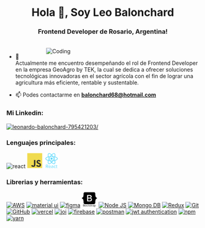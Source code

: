 <h1 align="center">Hola 👋, Soy Leo Balonchard</h1>
<h3 align="center">Frontend Developer de Rosario, Argentina!</h2><br>
<img align="right" alt="Coding" width="400" src="https://media2.giphy.com/media/qgQUggAC3Pfv687qPC/giphy.gif?cid=790b7611307bbf94ef03172f97c2d3b19195fc2526f6672f&rid=giphy.gif&ct=g">

- 🌱 Actualmente me encuentro desempeñando el rol de Frontend Developer en la empresa GeoAgro by TEK, la cual se dedica a ofrecer soluciones tecnológicas innovadoras en el sector agrícola con el fin de lograr una agricultura más eficiente, rentable y sustentable.

- 📫 Podes contactarme en **balonchard68@hotmail.com**

<h3 align="left">Mi Linkedin:</h3>
<p align="left">
<a href="https://linkedin.com/in/leonardo-balonchard-795421203/" target="blank"><img align="center" src="https://raw.githubusercontent.com/rahuldkjain/github-profile-readme-generator/master/src/images/icons/Social/linked-in-alt.svg" alt="leonardo-balonchard-795421203/" height="30" width="40" /></a>
</p>

<h3 align="left">Lenguajes principales:</h3>

<p align="left"> 

<img src="https://testrigor.com/wp-content/uploads/2023/04/nextjs-logo-square.png" alt="react" width="40" height="40"/> 
  
<img src="https://raw.githubusercontent.com/devicons/devicon/master/icons/javascript/javascript-original.svg" alt="javascript" width="40" height="40"/> 
  
<img src="https://raw.githubusercontent.com/devicons/devicon/master/icons/react/react-original-wordmark.svg" alt="react" width="40" height="40"/> 

</p>

<h3 align="left">Librerias y herramientas:</h3> 
<p align="left"> 

<a href="https://aws.amazon.com/es/" target="_blank" rel="noreferrer"><img src="https://cdn.iconscout.com/icon/free/png-256/free-aws-3215369-2673787.png" alt="AWS" width="40" height="40"/></a>
<a href="https://mui.com/" target="_blank" rel="noreferrer"><img src="https://mui.com/static/logo.png" alt="material ui" width="40" height="40"/></a>
<a href="https://www.figma.com/" target="_blank" rel="noreferrer"><img src="https://logodownload.org/wp-content/uploads/2022/12/figma-logo-0.png" alt="figma" width="40" height="40"/></a>
<a href="https://getbootstrap.com/" target="_blank" rel="noreferrer"><img src="https://raw.githubusercontent.com/devicons/devicon/master/icons/bootstrap/bootstrap-plain-wordmark.svg" alt="bootstrap" width="40" height="40"/></a>
<a href="https://nodejs.org/es" target="_blank" rel="noreferrer"><img src="https://cdn.freebiesupply.com/logos/thumbs/2x/nodejs-1-logo.png" alt="Node JS" width="40" height="40"/></a>
<a href="https://www.mongodb.com/es" target="_blank" rel="noreferrer"><img src="https://www.pngall.com/wp-content/uploads/13/Mongodb-PNG-Image-HD.png" alt="Mongo DB" width="40" height="40"/></a>
<a href="https://es.redux.js.org/" target="_blank" rel="noreferrer"><img src="https://img.stackshare.io/service/7374/react-redux.png" alt="Redux" width="40" height="40"/></a>
<a href="https://git-scm.com/" target="_blank" rel="noreferrer"><img src="https://git-scm.com/images/logos/downloads/Git-Icon-1788C.png" alt="Git" width="40" height="40"/></a>
<a href="https://github.com/" target="_blank" rel="noreferrer"><img src="https://github.githubassets.com/images/modules/logos_page/GitHub-Mark.png" alt="GitHub" width="40" height="40"/></a>
<a href="https://vercel.com/" target="_blank" rel="noreferrer"><img src="https://www.svgrepo.com/show/354512/vercel.svg" alt="vercel" width="40" height="40"/></a>
<a href="https://joi.dev/" target="_blank" rel="noreferrer"><img src="https://joi.dev/img/joiLogo.jpg" alt="joi" width="40" height="40"/></a>
<a href="https://firebase.google.com/" target="_blank" rel="noreferrer"><img src="https://cdn.dribbble.com/users/528264/screenshots/3140440/media/5f34fd1aa2ebfaf2cd548bafeb021c8f.png" alt="firebase" width="40" height="40"/></a>
<a href="https://www.postman.com/" target="_blank" rel="noreferrer"><img src="https://seeklogo.com/images/P/postman-logo-0087CA0D15-seeklogo.com.png" alt="postman" width="40" height="40"/></a>
<a href="https://jwt.io/" target="_blank" rel="noreferrer"><img src="https://cdn.worldvectorlogo.com/logos/jwt-3.svg" alt="jwt authentication" width="40" height="40"/></a>
<a href="https://www.npmjs.com/" target="_blank" rel="noreferrer"><img src="https://static-00.iconduck.com/assets.00/npm-icon-2048x2048-3xqnd60o.png" alt="npm" width="40" height="40"/></a>
<a href="https://yarnpkg.com/" target="_blank" rel="noreferrer"><img src="https://seeklogo.com/images/Y/yarn-logo-F5E7A65FA2-seeklogo.com.png" alt="yarn" width="40" height="40"/></a>


</p>

